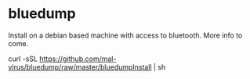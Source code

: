 # bluedump
Install on a debian based machine with access to bluetooth.
More info to come.

curl -sSL https://github.com/mal-virus/bluedump/raw/master/bluedumpInstall | sh
